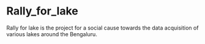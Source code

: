 # Rally_for_lake
Rally for lake is the project for a social cause towards the data acquisition of various lakes around the Bengaluru.
